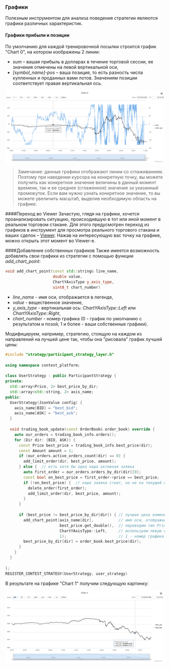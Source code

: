 ### Графики
Полезным инструментом для анализа поведения стратегии являются графики различных характеристик.

<a name="sum_and_pos_chart"></a>
#### Графики прибыли и позиции
По умолчанию для каждой тренировочной посылки строится график "Chart 0", на котором изображены 2 линии:
- *sum* – вашая прибыль в долларах в течение торговой сессии, ее значения отмечены на левой вертикальной оси,
- *[symbol_name]-pos* – ваша позиция, то есть разность числа купленных и проданных вами лотов. Значениям позиции соответствует правая вертикальная ось.

<p align="center">
<img src="../../img/base_chart.png" alt="График лучшей цены">
</p>

> Замечание: данные графики отображают линии со сглаживанием. Поэтому при наведении курсора на конкретную точку, вы можете получить как конкретное значение величины в данный момент времени, так и ее среднее (сглаженное) значение за указанный промежуток. Если вам нужно узнать конкретное значение, то вы можете увеличить масштаб, выделив необходимую область на графике.

<a name="links"></a>
####Переход во Viewer
Зачастую, глядя на графики, хочется проанализировать ситуацию, происходившую в тот или иной момент в реальном торговом стакане. Для этого предусмотрен переход из графиков в инструмент для просмотра реального торгового стакана и ваших сделок – [Viewer](viewer.md). Нажав на интересующую вас точку на графике, можно открыть этот момент во Viewer-е. 


<a name="custom"></a>
####Добавление собственных графиков
Также имеется возможность добавлять свои графики из стратегии с помощью функции *add_chart_point*:
```c++
void add_chart_point(const std::string& line_name, 
                     double value, 
                     ChartYAxisType y_axis_type, 
                     uint8_t chart_number)
```
- *line_name* - имя оси, отображается в легенде,
- *value* - вещественное значение,
- *y_axis_type* - вертикальная ось: *ChartYAxisType::Left* или *ChartYAxisType::Right*,
- *chart_number* - номер графика (0 - график по умолчанию с результатом и позой, 1 и более - ваши собственные графики).

Модифицируем, например, стратегию, стоящую на каждом из направлений на лучшей цене так, чтобы она "рисовала" график лучшей цены:
```c++
#include "strategy/participant_strategy_layer.h"

using namespace contest_platform;

class UserStrategy : public ParticipantStrategy {
private:
  std::array<Price, 2> best_price_by_dir;
  std::array<std::string, 2> axis_name;
public:
  UserStrategy(JsonValue config) {
    axis_name[BID] = "best_bid";
    axis_name[ASK] = "best_ask";
  }

  void trading_book_update(const OrderBook& order_book) override {
    auto our_orders = trading_book_info.orders();
    for (Dir dir: {BID, ASK}) {
      const Price best_price = trading_book_info.best_price(dir);
      const Amount amount = 1;
      if (our_orders.active_orders_count(dir) == 0) {
        add_limit_order(dir, best_price, amount);
      } else {  // есть хотя бы одна наша активная заявка
        auto first_order = our_orders.orders_by_dir[dir][0];
        const bool on_best_price = first_order->price == best_price;
        if (!on_best_price) {  // наша заявка стоит, но не на текущей лучшей цене
          delete_order(first_order);
          add_limit_order(dir, best_price, amount);
        }
      }
      
      if (best_price != best_price_by_dir[dir]) { // лучшая цена изменилась
        add_chart_point(axis_name[dir],           // имя оси, отображается в легенде
                        best_price.get_double(),  // переводим тип Price в double
                        ChartYAxisType::Left,     // используем левую вертикальную ось
                        1);                       // 1 - номер графика
        best_price_by_dir[dir] = order_book.best_price(dir);
      }
    }
  }
  
};
REGISTER_CONTEST_STRATEGY(UserStrategy, user_strategy)
```

В результате на графике "Chart 1" получим следующую картинку:
<p align="center">
<img src="../../img/best_price_chart.png" alt="График лучшей цены">
</p>